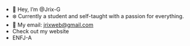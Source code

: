 - 👋 Hey, I’m @Jrix-G
- ❄️ Currently a student and self-taught with a passion for everything.
- 👾 My email: jrixweb@gmail.com
- Check out my website
- ENFJ-A
